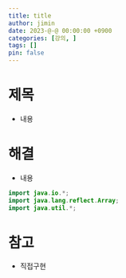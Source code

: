 ```yaml
---
title: title
author: jimin
date: 2023-@-@ 00:00:00 +0900
categories: [강의, ]
tags: []
pin: false
---
```


# 제목

 - 내용

# 해결

 - 내용

```java
import java.io.*;
import java.lang.reflect.Array;
import java.util.*;
```

# 참고

 - 직접구현